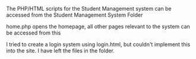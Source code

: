 The PHP/HTML scripts for the Student Management system can be accessed from the Student Management System Folder

home.php opens the homepage, all other pages relevant to the system can be accessed from this

I tried to create a login system using login.html, but couldn't implement this into the site. I have left the files in the folder.